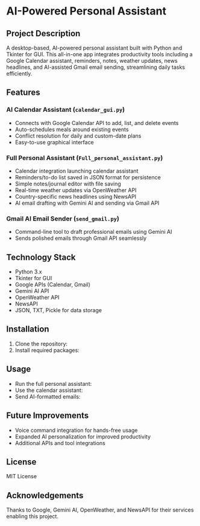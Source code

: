 # AI-Powered Personal Assistant

## Project Description
A desktop-based, AI-powered personal assistant built with Python and Tkinter for GUI. This all-in-one app integrates productivity tools including a Google Calendar assistant, reminders, notes, weather updates, news headlines, and AI-assisted Gmail email sending, streamlining daily tasks efficiently.

## Features

### AI Calendar Assistant (`calendar_gui.py`)
- Connects with Google Calendar API to add, list, and delete events
- Auto-schedules meals around existing events
- Conflict resolution for daily and custom-date plans
- Easy-to-use graphical interface

### Full Personal Assistant (`Full_personal_assistant.py`)
- Calendar integration launching calendar assistant
- Reminders/to-do list saved in JSON format for persistence
- Simple notes/journal editor with file saving
- Real-time weather updates via OpenWeather API
- Country-specific news headlines using NewsAPI
- AI email drafting with Gemini AI and sending via Gmail API

### Gmail AI Email Sender (`send_gmail.py`)
- Command-line tool to draft professional emails using Gemini AI
- Sends polished emails through Gmail API seamlessly

## Technology Stack
- Python 3.x
- Tkinter for GUI
- Google APIs (Calendar, Gmail)
- Gemini AI API
- OpenWeather API
- NewsAPI
- JSON, TXT, Pickle for data storage

## Installation

1. Clone the repository:
2. Install required packages:

## Usage

- Run the full personal assistant:
- Use the calendar assistant:
- Send AI-formatted emails:



## Future Improvements
- Voice command integration for hands-free usage
- Expanded AI personalization for improved productivity
- Additional APIs and tool integrations

## License
MIT License

## Acknowledgements
Thanks to Google, Gemini AI, OpenWeather, and NewsAPI for their services enabling this project.
